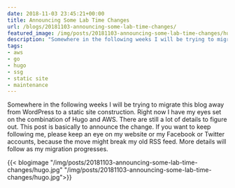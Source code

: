 ```yaml
---
date: 2018-11-03 23:45:21+00:00
title: Announcing Some Lab Time Changes
url: /blogs/20181103-announcing-some-lab-time-changes/
featured_image: /img/posts/20181103-announcing-some-lab-time-changes/hugo.jpg
description: "Somewhere in the following weeks I will be trying to migrate this blog away from WordPress to a static site construction"
tags:
- aws
- go
- hugo
- ssg
- static site
- maintenance
---
```


Somewhere in the following weeks I will be trying to migrate this blog away from WordPress to a static site construction. Right now I have my eyes set on the combination of Hugo and AWS. There are still a lot of details to figure out. This post is basically to announce the change. If you want to keep following me, please keep an eye on my website or my Facebook or Twitter accounts, because the move might break my old RSS feed. More details will follow as my migration progresses.

{{< blogimage "/img/posts/20181103-announcing-some-lab-time-changes/hugo.jpg" "/img/posts/20181103-announcing-some-lab-time-changes/hugo.jpg">}}

